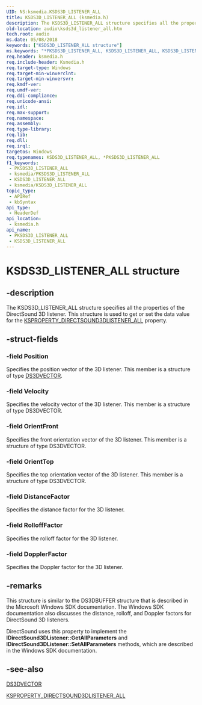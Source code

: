 ```yaml
---
UID: NS:ksmedia.KSDS3D_LISTENER_ALL
title: KSDS3D_LISTENER_ALL (ksmedia.h)
description: The KSDS3D_LISTENER_ALL structure specifies all the properties of the DirectSound 3D listener. This structure is used to get or set the data value for the KSPROPERTY_DIRECTSOUND3DLISTENER_ALL property.
old-location: audio\ksds3d_listener_all.htm
tech.root: audio
ms.date: 05/08/2018
keywords: ["KSDS3D_LISTENER_ALL structure"]
ms.keywords: "*PKSDS3D_LISTENER_ALL, KSDS3D_LISTENER_ALL, KSDS3D_LISTENER_ALL structure [Audio Devices], PKSDS3D_LISTENER_ALL, PKSDS3D_LISTENER_ALL structure pointer [Audio Devices], aud-prop_1fd24ba2-9b2d-4ee2-b40c-eb7812597da0.xml, audio.ksds3d_listener_all, ksmedia/KSDS3D_LISTENER_ALL, ksmedia/PKSDS3D_LISTENER_ALL"
req.header: ksmedia.h
req.include-header: Ksmedia.h
req.target-type: Windows
req.target-min-winverclnt: 
req.target-min-winversvr: 
req.kmdf-ver: 
req.umdf-ver: 
req.ddi-compliance: 
req.unicode-ansi: 
req.idl: 
req.max-support: 
req.namespace: 
req.assembly: 
req.type-library: 
req.lib: 
req.dll: 
req.irql: 
targetos: Windows
req.typenames: KSDS3D_LISTENER_ALL, *PKSDS3D_LISTENER_ALL
f1_keywords:
 - PKSDS3D_LISTENER_ALL
 - ksmedia/PKSDS3D_LISTENER_ALL
 - KSDS3D_LISTENER_ALL
 - ksmedia/KSDS3D_LISTENER_ALL
topic_type:
 - APIRef
 - kbSyntax
api_type:
 - HeaderDef
api_location:
 - ksmedia.h
api_name:
 - PKSDS3D_LISTENER_ALL
 - KSDS3D_LISTENER_ALL
---
```


# KSDS3D_LISTENER_ALL structure


## -description

The KSDS3D_LISTENER_ALL structure specifies all the properties of the DirectSound 3D listener. This structure is used to get or set the data value for the <a href="/windows-hardware/drivers/audio/ksproperty-directsound3dlistener-all">KSPROPERTY_DIRECTSOUND3DLISTENER_ALL</a> property.

## -struct-fields

### -field Position

Specifies the position vector of the 3D listener. This member is a structure of type <a href="/windows-hardware/drivers/ddi/ksmedia/ns-ksmedia-_ds3dvector">DS3DVECTOR</a>.

### -field Velocity

Specifies the velocity vector of the 3D listener. This member is a structure of type DS3DVECTOR.

### -field OrientFront

Specifies the front orientation vector of the 3D listener. This member is a structure of type DS3DVECTOR.

### -field OrientTop

Specifies the top orientation vector of the 3D listener. This member is a structure of type DS3DVECTOR.

### -field DistanceFactor

Specifies the distance factor for the 3D listener.

### -field RolloffFactor

Specifies the rolloff factor for the 3D listener.

### -field DopplerFactor

Specifies the Doppler factor for the 3D listener.

## -remarks

This structure is similar to the DS3DBUFFER structure that is described in the Microsoft Windows SDK documentation. The Windows SDK documentation also discusses the distance, rolloff, and Doppler factors for DirectSound 3D listeners.

DirectSound uses this property to implement the <b>IDirectSound3DListener::GetAllParameters</b> and <b>IDirectSound3DListener::SetAllParameters</b> methods, which are described in the Windows SDK documentation.

## -see-also

<a href="/windows-hardware/drivers/ddi/ksmedia/ns-ksmedia-_ds3dvector">DS3DVECTOR</a>



<a href="/windows-hardware/drivers/audio/ksproperty-directsound3dlistener-all">KSPROPERTY_DIRECTSOUND3DLISTENER_ALL</a>

